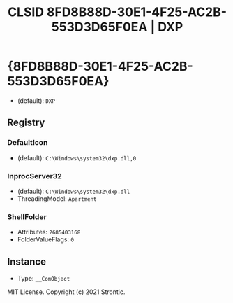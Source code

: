﻿---
title: "CLSID 8FD8B88D-30E1-4F25-AC2B-553D3D65F0EA | DXP"
excerpt: What is COM-Object CLSID 8FD8B88D-30E1-4F25-AC2B-553D3D65F0EA?
---

# {8FD8B88D-30E1-4F25-AC2B-553D3D65F0EA}

* (default): `DXP`

## Registry


### DefaultIcon

* (default): `C:\Windows\system32\dxp.dll,0`

### InprocServer32

* (default): `C:\Windows\system32\dxp.dll`
* ThreadingModel: `Apartment`

### ShellFolder

* Attributes: `2685403168`
* FolderValueFlags: `0`

## Instance

* Type: `__ComObject`

MIT License. Copyright (c) 2021 Strontic.


